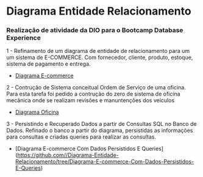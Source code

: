 # Diagrama Entidade Relacionamento

### Realização de atividade da DIO para o Bootcamp Database Experience

1 - Refinamento de um diagrama de entidade de relacionamento para um um sistema de E-COMMERCE. Com fornecedor, cliente, produto, estoque, sistema de pagamento e entrega.
  - [Diagrama E-commerce](https://github.com/SamuelMPedroso/DataBaseExperience/blob/main/Diagrama-E-commerce.png)
  
2 - Contrução de Sistema conceitual Ordem de Serviço de uma oficina. Para esta tarefa foi pedido a contrução do zero de sistema de oficina mecânica onde se realizam  revisões e manuntenções dos veículos
  - [Diagrama Oficina](https://github.com/SamuelMPedroso/DataBaseExperience/blob/main/Diagrama-Oficina.png)
  
3 - Persistindo e Recuperado Dados a partir de Consultas SQL no Banco de Dados. Refinado o banco a partir do diagrama, persistidas as informações para consultas e criadas queries para realizar as consultas.
  - [Diagrama E-commerce Com Dados Persistidos E Queries] (https://github.com//Diagrama-Entidade-Relacionamento/tree/Diagrama-E-commerce-Com-Dados-Persistidos-E-Queries)
